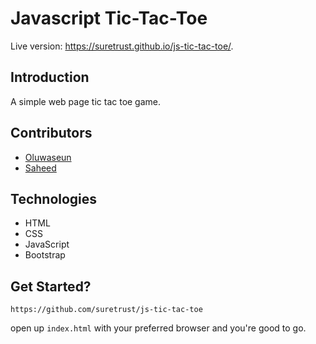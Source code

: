 # Javascript Tic-Tac-Toe

Live version: https://suretrust.github.io/js-tic-tac-toe/.


## Introduction

A simple web page tic tac toe game.


## Contributors

- [Oluwaseun](https://github.com/bellom)
- [Saheed](https://github.com/suretrust)

## Technologies

- HTML
- CSS
- JavaScript
- Bootstrap

## Get Started?

```https://github.com/suretrust/js-tic-tac-toe```

 open up ```index.html``` with your preferred browser and you're good to go.
